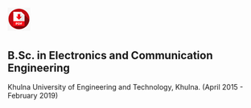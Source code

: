 # [![pdf icon](/assets/cvpdf/pdf.png "Download Ananna's cv")](assets/cv/Ananna_CV.pdf) <br>



## B.Sc. in Electronics and Communication Engineering

Khulna University of Engineering and Technology, Khulna. (April 2015 - February 2019)

 


